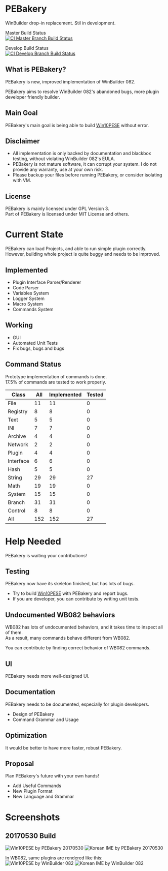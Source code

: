 # PEBakery
WinBuilder drop-in replacement. Stil in development.

Master Build Status  
[![CI Master Branch Build Status](https://ci.appveyor.com/api/projects/status/j3p0v26j7nky0bvu/branch/master?svg=true)](https://ci.appveyor.com/project/ied206/pebakery/branch/master)

Develop Build Status  
[![CI Develop Branch Build Status](https://ci.appveyor.com/api/projects/status/j3p0v26j7nky0bvu/branch/develop?svg=true)](https://ci.appveyor.com/project/ied206/pebakery/branch/develop)
 
## What is PEBakery?
PEBakery is new, improved implementation of WinBuilder 082.

PEBakery aims to resolve WinBuilder 082's abandoned bugs, more plugin developer friendly builder.

## Main Goal
PEBakery's main goal is being able to build [Win10PESE](http://win10se.cwcodes.net/) without error.

## Disclaimer
- All implementation is only backed by documentation and blackbox testing, without violating WinBuilder 082's EULA.
- PEBakery is not mature software, it can corrupt your system. I do not provide any warranty, use at your own risk.
- Please backup your files before running PEBakery, or consider isolating with VM.

## License
PEBakery is mainly licensed under GPL Version 3.  
Part of PEBakery is licensed under MIT License and others.


# Current State
PEBakery can load Projects, and able to run simple plugin correctly.  
However, building whole project is quite buggy and needs to be improved.

## Implemented
- Plugin Interface Parser/Renderer
- Code Parser
- Variables System
- Logger System
- Macro System
- Commands System

## Working
- GUI
- Automated Unit Tests
- Fix bugs, bugs and bugs

## Command Status
Prototype implementation of commands is done.  
17.5% of commands are tested to work properly.

|   Class   | All | Implemented | Tested |
|-----------|-----|-------------|--------|
| File      | 11  | 11          | 0      |
| Registry  | 8   | 8           | 0      |
| Text      | 5   | 5           | 0      |
| INI       | 7   | 7           | 0      |
| Archive   | 4   | 4           | 0      |
| Network   | 2   | 2           | 0      |
| Plugin    | 4   | 4           | 0      |
| Interface | 6   | 6           | 0      |
| Hash      | 5   | 5           | 0      |
| String    | 29  | 29          | 27     |
| Math      | 19  | 19          | 0      |
| System    | 15  | 15          | 0      |
| Branch    | 31  | 31          | 0      |
| Control   | 8   | 8           | 0      |
| All       | 152 | 152         | 27     |


# Help Needed
PEBakery is waiting your contributions!

## Testing
PEBakery now have its skeleton finished, but has lots of bugs.  
- Try to build [Win10PESE](http://win10se.cwcodes.net/) with PEBakery and report bugs.
- If you are developer, you can contribute by writing unit tests.

## Undocumented WB082 behaviors
WB082 has lots of undocumented behaviors, and it takes time to inspect all of them.  
As a result, many commands behave different from WB082.

You can contribute by finding correct behavior of WB082 commands.

## UI
PEBakery needs more well-designed UI.

## Documentation
PEBakery needs to be documented, especially for plugin developers.
- Design of PEBakery
- Command Grammar and Usage

## Optimization
It would be better to have more faster, robust PEBakery.

## Proposal
Plan PEBakery's future with your own hands!
- Add Useful Commands
- New Plugin Format
- New Language and Grammar


# Screenshots
## 20170530 Build
![Win10PESE by PEBakery 20170530](https://raw.githubusercontent.com/ied206/PEBakery/master/Image/PEBakery.png)
![Korean IME by PEBakery 20170530](https://raw.githubusercontent.com/ied206/PEBakery/master/Image/PEBakery-Korean_IME.png)

In WB082, same plugins are rendered like this:  
![Win10PESE by WinBuilder 082](https://raw.githubusercontent.com/ied206/PEBakery/master/Image/WB082.png)
![Korean IME by WinBuilder 082](https://raw.githubusercontent.com/ied206/PEBakery/master/Image/WB082-Korean_IME.png)

